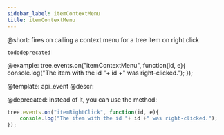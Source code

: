 ```yaml
---
sidebar_label: itemContextMenu
title: itemContextMenu
---          
```


@short: fires on calling a context menu for a tree item on right click

```tododeprecated ```


@example:
tree.events.on("itemContextMenu", function(id, e){
    console.log("The item with the id "+ id +" was right-clicked.");
});


@template: api_event
@descr:


@deprecated: instead of it, you can use the [](tree/api/tree_itemrightclick_event.md) method:
~~~js
tree.events.on("itemRightClick", function(id, e){
    console.log("The item with the id "+ id +" was right-clicked.");
});
~~~

